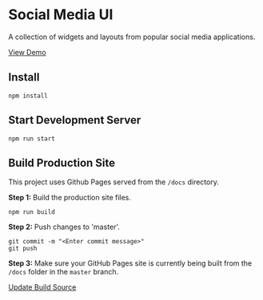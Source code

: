 # Social Media UI

A collection of widgets and layouts from popular social media applications.

[View Demo](https://chrischilcoat.github.io/social-media-ui/)

## Install

    npm install


## Start Development Server

    npm run start

## Build Production Site

This project uses Github Pages served from the `/docs` directory.

**Step 1:** Build the production site files.

    npm run build

**Step 2:** Push changes to 'master'.

    git commit -m "<Enter commit message>"
    git push

**Step 3:** Make sure your GitHub Pages site is currently being built from the `/docs` folder in the `master` branch.

[Update Build Source](https://github.com/ChrisChilcoat/social-media-ui/settings/pages)